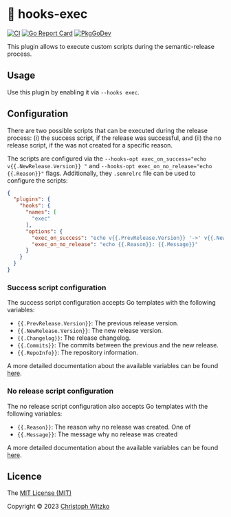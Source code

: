 # :mechanical_arm: hooks-exec
[![CI](https://github.com/go-semantic-release/hooks-exec/workflows/CI/badge.svg?branch=main)](https://github.com/go-semantic-release/hooks-exec/actions?query=workflow%3ACI+branch%3Amain)
[![Go Report Card](https://goreportcard.com/badge/github.com/go-semantic-release/hooks-exec)](https://goreportcard.com/report/github.com/go-semantic-release/hooks-exec)
[![PkgGoDev](https://pkg.go.dev/badge/github.com/go-semantic-release/hooks-exec)](https://pkg.go.dev/github.com/go-semantic-release/hooks-exec)

This plugin allows to execute custom scripts during the semantic-release process.

## Usage
Use this plugin by enabling it via `--hooks exec`.

## Configuration
There are two possible scripts that can be executed during the release process: (i) the success script, if the release was successful, and (ii) the no release script, if the was not created for a specific reason.

The scripts are configured via the `--hooks-opt exec_on_success="echo v{{.NewRelease.Version}} "` and `--hooks-opt exec_on_no_release="echo {{.Reason}}"` flags. Additionally, they `.semrelrc` file can be used to configure the scripts:
```json
{
  "plugins": {
    "hooks": {
      "names": [
        "exec"
      ],
      "options": {
        "exec_on_success": "echo v{{.PrevRelease.Version}} '->' v{{.NewRelease.Version}}",
        "exec_on_no_release": "echo {{.Reason}}: {{.Message}}"
      }
    }
  }
}

```

### Success script configuration
The success script configuration accepts Go templates with the following variables:
- `{{.PrevRelease.Version}}`: The previous release version.
- `{{.NewRelease.Version}}`: The new release version.
- `{{.Changelog}}`: The release changelog.
- `{{.Commits}}`: The commits between the previous and the new release.
- `{{.RepoInfo}}`: The repository information.

A more detailed documentation about the available variables can be found [here](https://pkg.go.dev/github.com/go-semantic-release/semantic-release/v2/pkg/hooks#SuccessHookConfig).

### No release script configuration
The no release script configuration also accepts Go templates with the following variables:
- `{{.Reason}}`: The reason why no release was created. One of 
- `{{.Message}}`: The message why no release was created

A more detailed documentation about the available variables can be found [here](https://pkg.go.dev/github.com/go-semantic-release/semantic-release/v2/pkg/hooks#NoReleaseConfig).

## Licence

The [MIT License (MIT)](http://opensource.org/licenses/MIT)

Copyright © 2023 [Christoph Witzko](https://twitter.com/christophwitzko)
